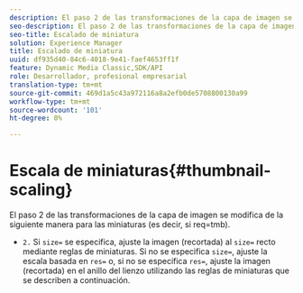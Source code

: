 ```yaml
---
description: El paso 2 de las transformaciones de la capa de imagen se modifica de la siguiente manera para las miniaturas (es decir, si req=tmb).
seo-description: El paso 2 de las transformaciones de la capa de imagen se modifica de la siguiente manera para las miniaturas (es decir, si req=tmb).
seo-title: Escalado de miniatura
solution: Experience Manager
title: Escalado de miniatura
uuid: df935d40-84c6-4018-9e41-faef4653ff1f
feature: Dynamic Media Classic,SDK/API
role: Desarrollador, profesional empresarial
translation-type: tm+mt
source-git-commit: 469d1a5c43a972116a8a2efb0de5708800130a99
workflow-type: tm+mt
source-wordcount: '101'
ht-degree: 0%

---
```



# Escala de miniaturas{#thumbnail-scaling}

El paso 2 de las transformaciones de la capa de imagen se modifica de la siguiente manera para las miniaturas (es decir, si req=tmb).

* `2.` Si  `size=` se especifica, ajuste la imagen (recortada) al  `size=` recto mediante reglas de miniaturas. Si no se especifica `size=`, ajuste la escala basada en `res=` o, si no se especifica `res=`, ajuste la imagen (recortada) en el anillo del lienzo utilizando las reglas de miniaturas que se describen a continuación.

